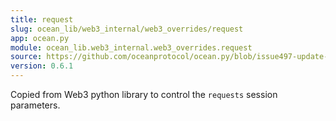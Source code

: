 ```yaml
---
title: request
slug: ocean_lib/web3_internal/web3_overrides/request
app: ocean.py
module: ocean_lib.web3_internal.web3_overrides.request
source: https://github.com/oceanprotocol/ocean.py/blob/issue497-update-docs/ocean_lib/web3_internal/web3_overrides/request.py
version: 0.6.1
---
```

Copied from Web3 python library to control the `requests` session parameters.

